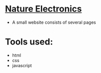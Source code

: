 # [Nature Electronics](https://aleksandr-flip.github.io/nature-electronics/)
- A small website consists of several pages
# Tools used:
- html
- css
- javascript
